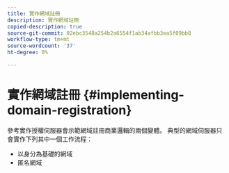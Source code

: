 ```yaml
---
title: 實作網域註冊
description: 實作網域註冊
copied-description: true
source-git-commit: 02ebc3548a254b2a6554f1ab34afbb3ea5f09bb8
workflow-type: tm+mt
source-wordcount: '37'
ht-degree: 0%

---
```


# 實作網域註冊 {#implementing-domain-registration}

參考實作授權伺服器會示範網域註冊商業邏輯的兩個變體。 典型的網域伺服器只會實作下列其中一個工作流程：

* 以身分為基礎的網域
* 匿名網域

